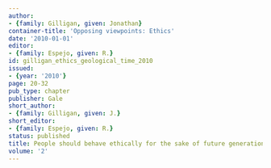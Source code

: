 ```yaml
---
author:
- {family: Gilligan, given: Jonathan}
container-title: 'Opposing viewpoints: Ethics'
date: '2010-01-01'
editor:
- {family: Espejo, given: R.}
id: gilligan_ethics_geological_time_2010
issued:
- {year: '2010'}
page: 20-32
pub_type: chapter
publisher: Gale
short_author:
- {family: Gilligan, given: J.}
short_editor:
- {family: Espejo, given: R.}
status: published
title: People should behave ethically for the sake of future generations
volume: '2'
---
```

